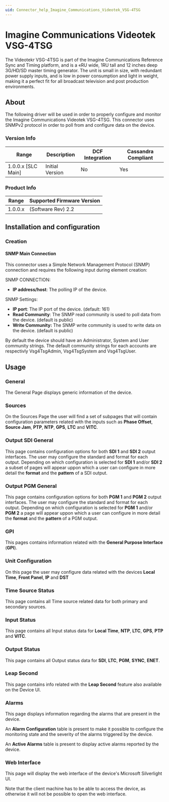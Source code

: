 ```yaml
---
uid: Connector_help_Imagine_Communications_Videotek_VSG-4TSG
---
```


# Imagine Communications Videotek VSG-4TSG

The Videotekr VSG-4TSG is part of the Imagine Communications Reference Sync and Timing platform, and is a «RU wide, 1RU tall and 12 inches deep 3G/HD/SD master timing generator. The unit is small in size, with redundant power supply inputs, and is low in power consumption and light in weight, making it a perfect fit for all broadcast television and post production environments.

## About

The following driver will be used in order to properly configure and monitor the Imagine Communications Videotek VSG-4TSG. This connector uses SNMPv2 protocol in order to poll from and configure data on the device.

### Version Info

| Range | Description | DCF Integration | Cassandra Compliant |
|----------------------|-----------------|---------------------|-------------------------|
| 1.0.0.x \[SLC Main\] | Initial Version | No                  | Yes                     |

### Product Info

| Range | Supported Firmware Version |
|------------------|-----------------------------|
| 1.0.0.x          | (Software Rev) 2.2          |

## Installation and configuration

### Creation

#### SNMP Main Connection

This connector uses a Simple Network Management Protocol (SNMP) connection and requires the following input during element creation:

SNMP CONNECTION:

- **IP address/host**: The polling IP of the device.

SNMP Settings:

- **IP port**: The IP port of the device. (default: 161)
- **Read Community**: The SNMP read community is used to poll data from the device. (default is public)
- **Write Community:** The SNMP write community is used to write data on the device. (default is public)

By default the device should have an Administrator, System and User community strings. The default community strings for each accounts are respectivly Vsg4TsgAdmin, Vsg4TsgSystem and Vsg4TsgUser.

## Usage

### General

The General Page displays generic information of the device.

### Sources

On the Sources Page the user will find a set of subpages that will contain configuration parameters related with the inputs such as **Phase Offset**, **Source Jam**, **PTP**, **NTP**, **GPS**, **LTC** and **VITC**.

### Output SDI General

This page contains configuration options for both **SDI 1** and **SDI 2** output interfaces. The user may configure the standard and format for each output. Depending on which configuration is selected for **SDI 1** and/or **SDI 2** a subset of pages will appear uppon which a user can configure in more detail the **format** and the **pattern** of a SDI output.

### Output PGM General

This page contains configuration options for both **PGM 1** and **PGM 2** output interfaces. The user may configure the standard and format for each output. Depending on which configuration is selected for **PGM 1** and/or **PGM 2** a page will appear uppon which a user can configure in more detail the **format** and the **pattern** of a PGM output.

### GPI

This pages contains information related with the **General Purpose Interface** (**GPI**).

### Unit Configuration

On this page the user may configure data related with the devices **Local Time**, **Front Panel**, **IP** and **DST**

### Time Source Status

This page contains all Time source related data for both primary and secondary sources.

### Input Status

This page contains all Input status data for **Local Time**, **NTP**, **LTC**, **GPS**, **PTP** and **VITC**.

### Output Status

This page contains all Output status data for **SDI**, **LTC**, **PGM**, **SYNC**, **ENET**.

### Leap Second

This page contains info related with the **Leap Second** feature also available on the Device UI.

### Alarms

This page displays information regarding the alarms that are present in the device.

An **Alarm Configuration** table is present to make it possible to configure the monitoring state and the severity of the alarms triggered by the device.

An **Active Alarms** table is present to display active alarms reported by the device.

### Web Interface

This page will display the web interface of the device's Microsoft Silverlight UI.

Note that the client machine has to be able to access the device, as otherwise it will not be possible to open the web interface.
